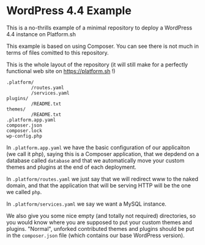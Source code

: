 # WordPress 4.4 Example

This is a no-thrills example of a minimal repository to deploy a WordPress 4.4 instance on Platform.sh

This example is based on using Composer. You can see there is not much in terms of files comitted to this repository.

This is the whole layout of the repository (it will still make for a perfectly functional web site on https://platform.sh !)
```
.platform/
         /routes.yaml
         /services.yaml
plugins/
         /README.txt
themes/
         /README.txt
.platform.app.yaml
composer.json
composer.lock
wp-config.php
```

In `.platform.app.yaml` we have the basic configuration of our applicaiton (we call it php), saying this is a Composer 
application, that we depdend on a database called `database` and that we automatically move your custom themes and plugins at the end of each deployment.

In `.platform/routes.yaml` we just say that we will redirect www to the naked domain, and that the application that 
will be serving HTTP will be the one we called `php`.

In `.platform/services.yaml` we say we want a MySQL instance.

We also give you some nice empty (and totally not required) directories, so you would know where you are supposed to put 
your custom themes and plugins. "Normal", unforked contributed themes and plugins should be put in 
the `composer.json` file  (which contains our base WordPress version).
